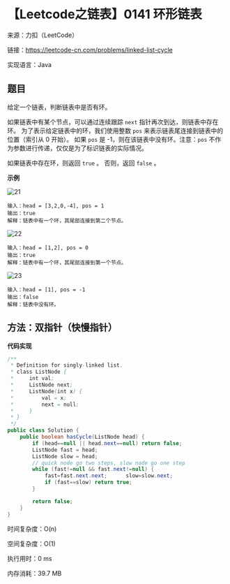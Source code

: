 # 【Leetcode之链表】0141 环形链表

来源：力扣（LeetCode）

链接：https://leetcode-cn.com/problems/linked-list-cycle

实现语言：Java



##  题目

给定一个链表，判断链表中是否有环。

如果链表中有某个节点，可以通过连续跟踪 `next` 指针再次到达，则链表中存在环。 为了表示给定链表中的环，我们使用整数 `pos` 来表示链表尾连接到链表中的位置（索引从 0 开始）。 如果 `pos` 是 -1，则在该链表中没有环。注意：`pos` 不作为参数进行传递，仅仅是为了标识链表的实际情况。

如果链表中存在环，则返回 `true` 。 否则，返回 `false` 。

**示例**

![21](【Leetcode之链表】0141.assets/21.png)

```
输入：head = [3,2,0,-4], pos = 1
输出：true
解释：链表中有一个环，其尾部连接到第二个节点。
```

![22](【Leetcode之链表】0141.assets/22.png)

```
输入：head = [1,2], pos = 0
输出：true
解释：链表中有一个环，其尾部连接到第一个节点。
```

![23](【Leetcode之链表】0141.assets/23.png)

```
输入：head = [1], pos = -1
输出：false
解释：链表中没有环。
```

## 方法：双指针（快慢指针）

**代码实现**

```java
/**
 * Definition for singly-linked list.
 * class ListNode {
 *     int val;
 *     ListNode next;
 *     ListNode(int x) {
 *         val = x;
 *         next = null;
 *     }
 * }
 */
public class Solution {
    public boolean hasCycle(ListNode head) {
        if (head==null || head.next==null) return false;
        ListNode fast = head;
        ListNode slow = head;
        // quick node go two steps, slow node go one step
        while (fast!=null && fast.next!=null) {         
            fast=fast.next.next;      slow=slow.next;
            if (fast==slow) return true;
        } 

        return false;       
    }
}
```

时间复杂度：O(n) 

空间复杂度：O(1)

执行用时：0 ms

内存消耗：39.7 MB

